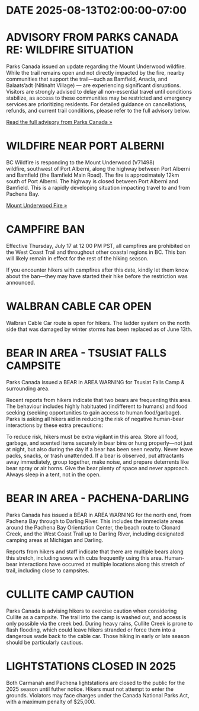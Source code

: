 # DATE 2025-08-13T02:00:00-07:00

# ADVISORY FROM PARKS CANADA RE: WILDFIRE SITUATION
Parks Canada issued an update regarding the Mount Underwood wildfire. While the trail remains open and not directly impacted by the fire, nearby communities that support the trail—such as Bamfield, Anacla, and Balaats’adt (Nitinaht Village) — are experiencing significant disruptions. Visitors are strongly advised to delay all non-essential travel until conditions stabilize, as access to these communities may be restricted and emergency services are prioritizing residents. For detailed guidance on cancellations, refunds, and current trail conditions, please refer to the full advisory below.

[Read the full advisory from Parks Canada »](https://parks.canada.ca/pn-np/bc/pacificrim/bulletins/6dde9369-b961-4f75-a9f9-cdc39017c249)


# WILDFIRE NEAR PORT ALBERNI
BC Wildfire is responding to the Mount Underwood (V71498) wildfire, southwest of Port Alberni, along the highway between Port Alberni and Bamfield (the Bamfield Main Road). The fire is approximately 12km south of Port Alberni. The highway is closed between Port Alberni and Bamfield. This is a rapidly developing situation impacting travel to and from Pachena Bay. 

[Mount Underwood Fire »](https://wildfiresituation.nrs.gov.bc.ca/incidents?fireYear=2025&incidentNumber=V71498&source=map)

# CAMPFIRE BAN
Effective Thursday, July 17 at 12:00 PM PST, all campfires are prohibited on the West Coast Trail and throughout other coastal regions in BC. This ban will likely remain in effect for the rest of the hiking season.

If you encounter hikers with campfires after this date, kindly let them know about the ban—they may have started their hike before the restriction was announced.

# WALBRAN CABLE CAR OPEN 
Walbran Cable Car route is open for hikers. The ladder system on the north side that was damaged by winter storms has been replaced as of June 13th.


# BEAR IN AREA - TSUSIAT FALLS CAMPSITE
Parks Canada issued a BEAR in AREA WARNING for Tsusiat Falls Camp & surrounding area. 

Recent reports from hikers indicate that two bears are frequenting this area. The behaviour includes highly habituated (indifferent to humans) and food seeking (seeking opportunities to gain access to human food/garbage). Parks is asking all hikers aid in reducing the risk of negative human-bear interactions by these extra precautions:

To reduce risk, hikers must be extra vigilant in this area. Store all food, garbage, and scented items securely in bear bins or hung properly—not just at night, but also during the day if a bear has been seen nearby. Never leave packs, snacks, or trash unattended. If a bear is observed, put attractants away immediately, group together, make noise, and prepare deterrents like bear spray or air horns. Give the bear plenty of space and never approach. Always sleep in a tent, not in the open.





# BEAR IN AREA - PACHENA-DARLING
Parks Canada has issued a BEAR in AREA WARNING for the north end, from Pachena Bay through to Darling River. This includes the immediate areas around the Pachena Bay Orientation Center, the beach route to Clonard Creek, and the West Coast Trail up to Darling River, including designated camping areas at Michigan and Darling.

Reports from hikers and staff indicate that there are multiple bears along this stretch, including sows with cubs frequently using this area. Human-bear interactions have occurred at multiple locations along this stretch of trail, including close to campsites. 
# CULLITE CAMP CAUTION
Parks Canada is advising hikers to exercise caution when considering Cullite as a campsite. The trail into the camp is washed out, and access is only possible via the creek bed. During heavy rains, Cullite Creek is prone to flash flooding, which could leave hikers stranded or force them into a dangerous wade back to the cable car. Those hiking in early or late season should be particularly cautious.

#  LIGHTSTATIONS CLOSED IN 2025
Both Carmanah and Pachena lightstations are closed to the public for the 2025 season until futher notice. Hikers must not attempt to enter the grounds. Violators may face charges under the Canada National Parks Act, with a maximum penalty of $25,000.

